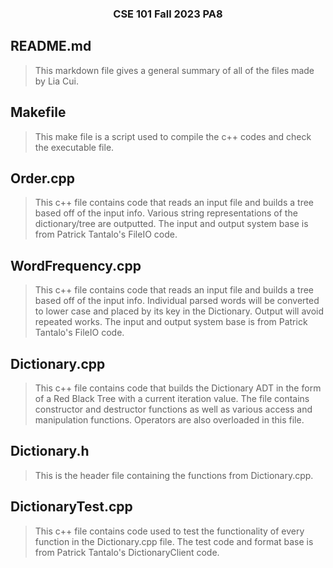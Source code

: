 <h3 align="center">CSE 101 Fall 2023 PA8</h3>

## README.md
> This markdown file gives a general summary of all of the files made by Lia Cui.

## Makefile
> This make file is a script used to compile the c++ codes and check the executable file.

## Order.cpp
> This c++ file contains code that reads an input file and builds a tree based off of the input info. Various string representations of the dictionary/tree are outputted. The input and output system base is from Patrick Tantalo's FileIO code.

## WordFrequency.cpp
> This c++ file contains code that reads an input file and builds a tree based off of the input info. Individual parsed words will be converted to lower case and placed by its key in the Dictionary. Output will avoid repeated works. The input and output system base is from Patrick Tantalo's FileIO code.

## Dictionary.cpp
> This c++ file contains code that builds the Dictionary ADT in the form of a Red Black Tree with a current iteration value. The file contains constructor and destructor functions as well as various access and manipulation functions. Operators are also overloaded in this file.

## Dictionary.h
> This is the header file containing the functions from Dictionary.cpp.

## DictionaryTest.cpp
> This c++ file contains code used to test the functionality of every function in the Dictionary.cpp file. The test code and format base is from Patrick Tantalo's DictionaryClient code.
